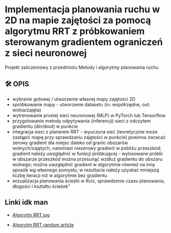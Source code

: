 # Implementacja planowania ruchu w 2D na mapie zajętości za pomocą algorytmu RRT z próbkowaniem sterowanym gradientem ograniczeń z sieci neuronowej
Projekt zaliczeniowy z przedmiotu Metody i algorytmy planowania ruchu 

## 🛠  OPIS

- wybranie gotowej / utworzenie własnej mapy zajętości 2D
- spróbkowanie mapy - utworzenie datasetu (in: współrzędne, out: wolna/zajęta)
- wytrenowanie prostej sieci neuronowej (MLP) w PyTorch lub Tensorflow
- przygotowanie metody odpytywania (inferencji) sieci z odczytem gradientu (din/dout) w punkcie
- integracja sieci z planerem RRT - wyuczona sieć (teoretycznie może zastąpić mapę przy sprawdzaniu zajętości w punkcie) powinna zwracać zerowy gradient dla miejsc daleko od granic obszarów wolnych/zajętych, natomiast niezerowy gradient w pobliżu przeszkód; gradient należy uwzględnić w funkcji próbkującej - wylosowane próbki w obszarze przeszkód można przesunąć wzdłuż gradientu do obszaru wolnego; można uwzględnić gradient w algorytmie również na inny sposób wg własnego pomysłu; w rezultacie należy uzyskać mniejszą liczbę iteracji niż w algorytmie bez gradientu
- wizualizacja planowania ścieżki w Rviz, sprawdzenie czasu planowania, długości i kształtu ścieżek"


## Linki idk man

- [Algorytm RRT jug](https://put-jug.github.io/lab-miapr/Lab%206%20-%20Algorytmy%20poszukiwania%20%C5%9Bcie%C5%BCki%20pr%C3%B3bkuj%C4%85ce%20przestrze%C5%84%20poszukiwa%C5%84%20na%20przyk%C5%82adzie%20RRT%20(Rapidly-exploring%20Random%20Tree).html)

- [Algorytm RRT random article](https://theclassytim.medium.com/robotic-path-planning-rrt-and-rrt-212319121378)	
